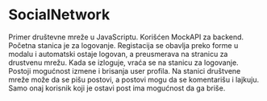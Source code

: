 # SocialNetwork
Primer društevne mreže u JavaScriptu.
Korišćen MockAPI za backend.
Početna stanica je za logovanje.
Registacija se obavlja preko forme u modalu i automatski ostaje logovan, a preusmerava na stranicu za drustvenu mrežu.
Kada se izloguje, vraća se na stanicu za logovanje.
Postoji mogućnost izmene i brisanja user profila.
Na stanici društvene mreže može da se pišu postovi, a postovi mogu da se komentarišu i lajkuju.
Samo onaj korisnik koji je ostavi post ima mogućnost da ga briše.
